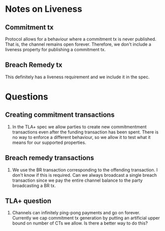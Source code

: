 
# Notes on Liveness

## Commitment tx

Protocol allows for a behaviour where a commitment tx is never
published. That is, the channel remains open forever. Therefore, we
don't include a liveness property for publishing a commitment tx.


## Breach Remedy tx

This definitely has a liveness requirement and we include it in the
spec.


# Questions

## Creating commitment transactions

1. In the TLA+ spec we allow parties to create new commitmentment
   transactions even after the funding transaction has been
   spent. There is no way to enforce a different behaviour, so we
   allow it to test what it means for our supported properties.


## Breach remedy transactions

1. We use the BR transaction corresponding to the offending
   transaction. I don't know if this is required. Can we always
   broadcast a single breach transaction since we pay the entire
   channel balance to the party broadcasting a BR tx.

## TLA+ question

1. Channels can infinitely ping-pong payments and go on
   forever. Currently we cap commitment tx generation by putting an
   artificial upper bound on number of CTs we allow. Is there a better
   way to do this?
